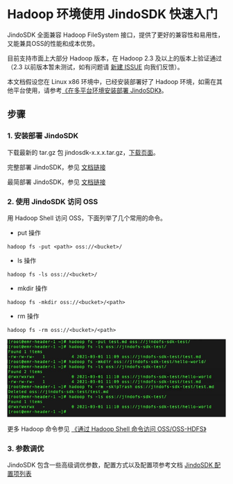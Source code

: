 # Hadoop 环境使用 JindoSDK 快速入门

JindoSDK 全面兼容 Hadoop FileSystem 接口，提供了更好的兼容性和易用性，又能兼具OSS的性能和成本优势。

目前支持市面上大部分 Hadoop 版本，在 Hadoop 2.3 及以上的版本上验证通过（2.3 以前版本暂未测试，如有问题请 [新建 ISSUE](https://github.com/aliyun/alibabacloud-jindodata/issues/new) 向我们反馈）。

本文档假设您在 Linux x86 环境中，已经安装部署好了 Hadoop 环境，如需在其他平台使用，请参考[《在多平台环境安装部署 JindoSDK》](/docs/user/jindosdk/jindosdk_deployment_multi_platform.md)。

## 步骤

### 1. 安装部署 JindoSDK

下载最新的 tar.gz 包 jindosdk-x.x.x.tar.gz，[下载页面](/docs/user/jindosdk/jindosdk_download.md)。

完整部署 JindoSDK，参见 [文档链接](/docs/user/jindosdk/jindosdk_deployment_hadoop.md)

最简部署 JindoSDK，参见 [文档链接](/docs/user/jindosdk/jindosdk_deployment_lite_hadoop.md)

### 2. 使用 JindoSDK 访问 OSS
用 Hadoop Shell 访问 OSS，下面列举了几个常用的命令。

* put 操作
```
hadoop fs -put <path> oss://<bucket>/
```

* ls 操作
```
hadoop fs -ls oss://<bucket>/
```

* mkdir 操作
```
hadoop fs -mkdir oss://<bucket>/<path>
```

* rm 操作
```
hadoop fs -rm oss://<bucket>/<path>
```

<img src="/docs/user/4.x/4.0.0/oss/pic/jindofs_sdk_cmd.png#pic_center" />

更多 Hadoop 命令参见 [《通过 Hadoop Shell 命令访问 OSS/OSS-HDFS》](/docs/user/oss/usages/oss_hadoop_shell.md)

### 3. 参数调优
JindoSDK 包含一些高级调优参数，配置方式以及配置项参考文档 [JindoSDK 配置项列表](/docs/user/jindosdk/jindosdk_configuration.md)
